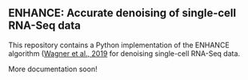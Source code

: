 ## ENHANCE: Accurate denoising of single-cell RNA-Seq data

This repository contains a Python implementation of the ENHANCE algorithm ([Wagner et al., 2019](https://www.biorxiv.org/content/10.1101/655365v1) for denoising single-cell RNA-Seq data.

More documentation soon!
